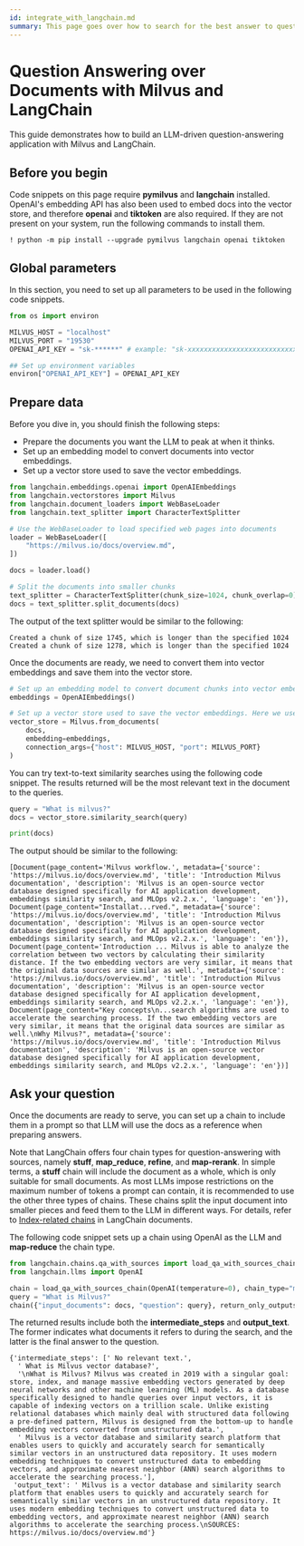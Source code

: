 ```yaml
---
id: integrate_with_langchain.md
summary: This page goes over how to search for the best answer to questions using Milvus as the Vector Database and LlamaIndex as the embedding system.
---
```


# Question Answering over Documents with Milvus and LangChain

This guide demonstrates how to build an LLM-driven question-answering application with Milvus and LangChain.

## Before you begin

Code snippets on this page require **pymilvus** and **langchain** installed. OpenAI's embedding API has also been used to embed docs into the vector store, and therefore **openai** and **tiktoken** are also required. If they are not present on your system, run the following commands to install them.

```shell
! python -m pip install --upgrade pymilvus langchain openai tiktoken
```

## Global parameters

In this section, you need to set up all parameters to be used in the following code snippets.

```python
from os import environ

MILVUS_HOST = "localhost"
MILVUS_PORT = "19530"
OPENAI_API_KEY = "sk-******" # example: "sk-xxxxxxxxxxxxxxxxxxxxxxxxxxxxxxxxxxxxxxxx"

## Set up environment variables
environ["OPENAI_API_KEY"] = OPENAI_API_KEY
```

## Prepare data

Before you dive in, you should finish the following steps:

- Prepare the documents you want the LLM to peak at when it thinks.
- Set up an embedding model to convert documents into vector embeddings.
- Set up a vector store used to save the vector embeddings.

```python
from langchain.embeddings.openai import OpenAIEmbeddings
from langchain.vectorstores import Milvus
from langchain.document_loaders import WebBaseLoader
from langchain.text_splitter import CharacterTextSplitter

# Use the WebBaseLoader to load specified web pages into documents
loader = WebBaseLoader([
    "https://milvus.io/docs/overview.md",
])

docs = loader.load()

# Split the documents into smaller chunks
text_splitter = CharacterTextSplitter(chunk_size=1024, chunk_overlap=0)
docs = text_splitter.split_documents(docs)
```

The output of the text splitter would be similar to the following:

```shell
Created a chunk of size 1745, which is longer than the specified 1024
Created a chunk of size 1278, which is longer than the specified 1024
```

Once the documents are ready, we need to convert them into vector embeddings and save them into the vector store.

```python
# Set up an embedding model to convert document chunks into vector embeddings.
embeddings = OpenAIEmbeddings()

# Set up a vector store used to save the vector embeddings. Here we use Milvus as the vector store.
vector_store = Milvus.from_documents(
    docs,
    embedding=embeddings,
    connection_args={"host": MILVUS_HOST, "port": MILVUS_PORT}
)
```

You can try text-to-text similarity searches using the following code snippet. The results returned will be the most relevant text in the document to the queries.

```python
query = "What is milvus?"
docs = vector_store.similarity_search(query)

print(docs)
```

The output should be similar to the following:

```shell
[Document(page_content='Milvus workflow.', metadata={'source': 'https://milvus.io/docs/overview.md', 'title': 'Introduction Milvus documentation', 'description': 'Milvus is an open-source vector database designed specifically for AI application development, embeddings similarity search, and MLOps v2.2.x.', 'language': 'en'}), Document(page_content="Installat...rved.", metadata={'source': 'https://milvus.io/docs/overview.md', 'title': 'Introduction Milvus documentation', 'description': 'Milvus is an open-source vector database designed specifically for AI application development, embeddings similarity search, and MLOps v2.2.x.', 'language': 'en'}), Document(page_content='Introduction ... Milvus is able to analyze the correlation between two vectors by calculating their similarity distance. If the two embedding vectors are very similar, it means that the original data sources are similar as well.', metadata={'source': 'https://milvus.io/docs/overview.md', 'title': 'Introduction Milvus documentation', 'description': 'Milvus is an open-source vector database designed specifically for AI application development, embeddings similarity search, and MLOps v2.2.x.', 'language': 'en'}), Document(page_content="Key concepts\n...search algorithms are used to accelerate the searching process. If the two embedding vectors are very similar, it means that the original data sources are similar as well.\nWhy Milvus?", metadata={'source': 'https://milvus.io/docs/overview.md', 'title': 'Introduction Milvus documentation', 'description': 'Milvus is an open-source vector database designed specifically for AI application development, embeddings similarity search, and MLOps v2.2.x.', 'language': 'en'})]
```

## Ask your question

Once the documents are ready to serve, you can set up a chain to include them in a prompt so that LLM will use the docs as a reference when preparing answers.

Note that LangChain offers four chain types for question-answering with sources, namely **stuff**, **map_reduce**, **refine**, and **map-rerank**. In simple terms, a **stuff** chain will include the document as a whole, which is only suitable for small documents. As most LLMs impose restrictions on the maximum number of tokens a prompt can contain, it is recommended to use the other three types of chains. These chains split the input document into smaller pieces and feed them to the LLM in different ways. For details, refer to [Index-related chains](https://docs.langchain.com/docs/components/chains/index_related_chains) in LangChain documents.

The following code snippet sets up a chain using OpenAI as the LLM and **map-reduce** the chain type.

```python
from langchain.chains.qa_with_sources import load_qa_with_sources_chain
from langchain.llms import OpenAI

chain = load_qa_with_sources_chain(OpenAI(temperature=0), chain_type="map_reduce", return_intermediate_steps=True)
query = "What is Milvus?"
chain({"input_documents": docs, "question": query}, return_only_outputs=True)
```

The returned results include both the **intermediate_steps** and **output_text**. The former indicates what documents it refers to during the search, and the latter is the final answer to the question.

```shell
{'intermediate_steps': [' No relevant text.',
  ' What is Milvus vector database?',
  '\nWhat is Milvus? Milvus was created in 2019 with a singular goal: store, index, and manage massive embedding vectors generated by deep neural networks and other machine learning (ML) models. As a database specifically designed to handle queries over input vectors, it is capable of indexing vectors on a trillion scale. Unlike existing relational databases which mainly deal with structured data following a pre-defined pattern, Milvus is designed from the bottom-up to handle embedding vectors converted from unstructured data.',
  ' Milvus is a vector database and similarity search platform that enables users to quickly and accurately search for semantically similar vectors in an unstructured data repository. It uses modern embedding techniques to convert unstructured data to embedding vectors, and approximate nearest neighbor (ANN) search algorithms to accelerate the searching process.'],
 'output_text': ' Milvus is a vector database and similarity search platform that enables users to quickly and accurately search for semantically similar vectors in an unstructured data repository. It uses modern embedding techniques to convert unstructured data to embedding vectors, and approximate nearest neighbor (ANN) search algorithms to accelerate the searching process.\nSOURCES: https://milvus.io/docs/overview.md'}
```
